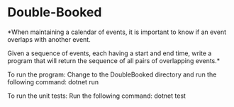 # Double-Booked

\*When maintaining a calendar of events, it is important to know if an event overlaps with another event.

Given a sequence of events, each having a start and end time, write a program that will return the sequence of all pairs of overlapping events.\*

To run the program:
Change to the DoubleBooked directory and run the following command: dotnet run

To run the unit tests:
Run the following command: dotnet test
